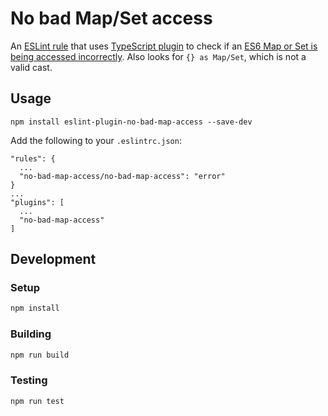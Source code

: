 # No bad Map/Set access

An [ESLint rule](https://eslint.org/) that uses [TypeScript plugin](https://github.com/typescript-eslint/typescript-eslint) to check if an [ES6 Map or Set is being accessed incorrectly](https://developer.mozilla.org/en-US/docs/Web/JavaScript/Reference/Global_Objects/Map#setting_object_properties). Also looks for `{} as Map/Set`, which is not a valid cast.

## Usage

```
npm install eslint-plugin-no-bad-map-access --save-dev
```

Add the following to your `.eslintrc.json`:

```
"rules": {
  ...
  "no-bad-map-access/no-bad-map-access": "error"
}
...
"plugins": [
  ...
  "no-bad-map-access"
]
```


## Development

### Setup

```bash
npm install
```

### Building

```bash
npm run build
```

### Testing

```bash
npm run test
```
